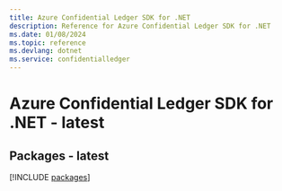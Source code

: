 ```yaml
---
title: Azure Confidential Ledger SDK for .NET
description: Reference for Azure Confidential Ledger SDK for .NET
ms.date: 01/08/2024
ms.topic: reference
ms.devlang: dotnet
ms.service: confidentialledger
---
```

# Azure Confidential Ledger SDK for .NET - latest
## Packages - latest
[!INCLUDE [packages](confidential-ledger-index.md)]
